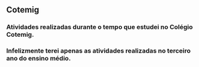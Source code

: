 ## Cotemig
### Atividades realizadas durante o tempo que estudei no Colégio Cotemig.

### Infelizmente terei apenas as atividades realizadas no terceiro ano do ensino médio.
